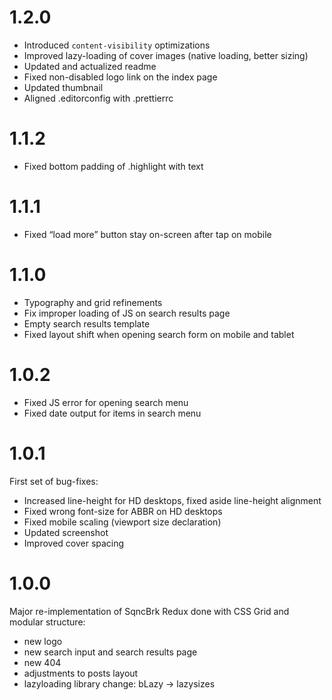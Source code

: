 # 1.2.0

- Introduced `content-visibility` optimizations
- Improved lazy-loading of cover images (native loading, better sizing)
- Updated and actualized readme
- Fixed non-disabled logo link on the index page
- Updated thumbnail
- Aligned .editorconfig with .prettierrc

# 1.1.2

- Fixed bottom padding of .highlight with text

# 1.1.1

- Fixed “load more” button stay on-screen after tap on mobile

# 1.1.0

- Typography and grid refinements
- Fix improper loading of JS on search results page
- Empty search results template
- Fixed layout shift when opening search form on mobile and tablet

# 1.0.2

- Fixed JS error for opening search menu
- Fixed date output for items in search menu

# 1.0.1

First set of bug-fixes:

- Increased line-height for HD desktops, fixed aside line-height alignment
- Fixed wrong font-size for ABBR on HD desktops
- Fixed mobile scaling (viewport size declaration)
- Updated screenshot
- Improved cover spacing

# 1.0.0

Major re-implementation of SqncBrk Redux done with CSS Grid and modular structure:

- new logo
- new search input and search results page
- new 404
- adjustments to posts layout
- lazyloading library change: bLazy → lazysizes
